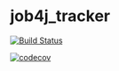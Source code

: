 # job4j_tracker

[![Build Status](https://travis-ci.org/natkirdis/job4j_tracker.svg?branch=master)](https://travis-ci.org/natkirdis/job4j_tracker)

[![codecov](https://codecov.io/gh/natkirdis/job4j_tracker/branch/master/graph/badge.svg?token=DYGV1SQGAJ)](https://codecov.io/gh/natkirdis/job4j_tracker)